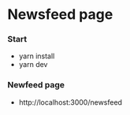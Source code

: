 # Newsfeed page


### Start ###

* yarn install
* yarn dev

### Newfeed page ###

* http://localhost:3000/newsfeed

